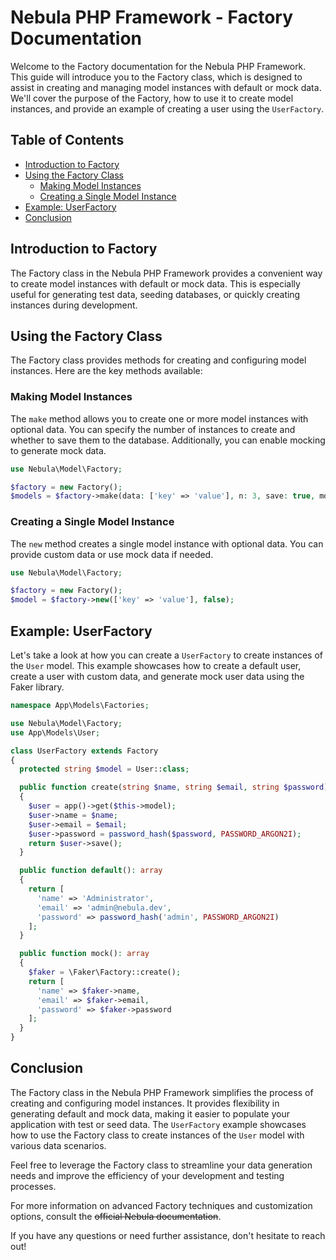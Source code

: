 # Nebula PHP Framework - Factory Documentation

Welcome to the Factory documentation for the Nebula PHP Framework. This guide will introduce you to the Factory class, which is designed to assist in creating and managing model instances with default or mock data. We'll cover the purpose of the Factory, how to use it to create model instances, and provide an example of creating a user using the `UserFactory`.

## Table of Contents

- [Introduction to Factory](#introduction-to-factory)
- [Using the Factory Class](#using-the-factory-class)
  - [Making Model Instances](#making-model-instances)
  - [Creating a Single Model Instance](#creating-a-single-model-instance)
- [Example: UserFactory](#example-userfactory)
- [Conclusion](#conclusion)

## Introduction to Factory

The Factory class in the Nebula PHP Framework provides a convenient way to create model instances with default or mock data. This is especially useful for generating test data, seeding databases, or quickly creating instances during development.

## Using the Factory Class

The Factory class provides methods for creating and configuring model instances. Here are the key methods available:

### Making Model Instances

The `make` method allows you to create one or more model instances with optional data. You can specify the number of instances to create and whether to save them to the database. Additionally, you can enable mocking to generate mock data.

```php
use Nebula\Model\Factory;

$factory = new Factory();
$models = $factory->make(data: ['key' => 'value'], n: 3, save: true, mock: false);
```

### Creating a Single Model Instance

The `new` method creates a single model instance with optional data. You can provide custom data or use mock data if needed.

```php
use Nebula\Model\Factory;

$factory = new Factory();
$model = $factory->new(['key' => 'value'], false);
```

## Example: UserFactory

Let's take a look at how you can create a `UserFactory` to create instances of the `User` model. This example showcases how to create a default user, create a user with custom data, and generate mock user data using the Faker library.

```php
namespace App\Models\Factories;

use Nebula\Model\Factory;
use App\Models\User;

class UserFactory extends Factory
{
  protected string $model = User::class;

  public function create(string $name, string $email, string $password): ?User
  {
    $user = app()->get($this->model);
    $user->name = $name;
    $user->email = $email;
    $user->password = password_hash($password, PASSWORD_ARGON2I);
    return $user->save();
  }

  public function default(): array
  {
    return [
      'name' => 'Administrator',
      'email' => 'admin@nebula.dev',
      'password' => password_hash('admin', PASSWORD_ARGON2I)
    ];
  }

  public function mock(): array
  {
    $faker = \Faker\Factory::create();
    return [
      'name' => $faker->name,
      'email' => $faker->email,
      'password' => $faker->password
    ];
  }
}
```

## Conclusion

The Factory class in the Nebula PHP Framework simplifies the process of creating and configuring model instances. It provides flexibility in generating default and mock data, making it easier to populate your application with test or seed data. The `UserFactory` example showcases how to use the Factory class to create instances of the `User` model with various data scenarios.

Feel free to leverage the Factory class to streamline your data generation needs and improve the efficiency of your development and testing processes.

For more information on advanced Factory techniques and customization options, consult the <s>official Nebula documentation</s>.

If you have any questions or need further assistance, don't hesitate to reach out!
